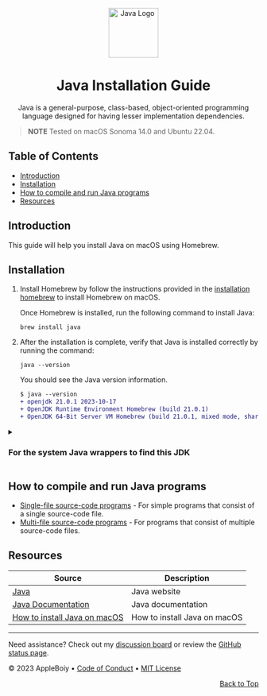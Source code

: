 <a id="top"></a>

<div align="center">
  <a href="https://www.java.com/en/">
    <img src="https://www.vectorlogo.zone/logos/java/java-icon.svg" alt="Java Logo" width="100" height="100">
  </a>
  <h1>Java Installation Guide</h1>
  <p>Java is a general-purpose, class-based, object-oriented programming language designed for having lesser implementation dependencies.</p>
</div>

> **NOTE**
> Tested on macOS Sonoma 14.0 and Ubuntu 22.04.

<h2>Table of Contents</h2>

- [Introduction](#introduction)
- [Installation](#installation)
- [How to compile and run Java programs](#how-to-compile-and-run-java-programs)
- [Resources](#resources)

## Introduction

This guide will help you install Java on macOS using Homebrew.

## Installation

1. Install Homebrew by follow the instructions provided in the [installation homebrew](homebrew.md#install_homebrew) to install Homebrew on macOS.

   Once Homebrew is installed, run the following command to install Java:

    ```shell
    brew install java
    ```

2. After the installation is complete, verify that Java is installed correctly by running the command:

    ```shell
    java --version
    ```

    You should see the Java version information.

    ```diff
    $ java --version
   + openjdk 21.0.1 2023-10-17
   + OpenJDK Runtime Environment Homebrew (build 21.0.1)
   + OpenJDK 64-Bit Server VM Homebrew (build 21.0.1, mixed mode, sharing)
    ```

<details>
<summary><strong>
<h3>For the system Java wrappers to find this JDK</h3></strong></summary>

Symlink it with

```shell
 sudo ln -sfn /opt/homebrew/opt/openjdk/libexec/openjdk.jdk /Library/Java/JavaVirtualMachines/openjdk.jdk
```  

> **NOTE**
> openjdk is keg-only, which means it was not symlinked into /opt/homebrew, because macOS provides similar software and installing this software in parallel can cause all kinds of trouble.

If you need to have openjdk first in your PATH, run:

```shell
  echo 'export PATH="/opt/homebrew/opt/openjdk/bin:$PATH"' >> ~/.zshrc
```

For compilers to find openjdk you may need to set:

```shell
  export CPPFLAGS="-I/opt/homebrew/opt/openjdk/include"
```

</details>

## How to compile and run Java programs

- [Single-file source-code programs](./compiler.md#single-file-source-code-programs) - For simple programs that consist of a single source-code file.
- [Multi-file source-code programs](./compiler.md#multi-file-source-code-programs) - For programs that consist of multiple source-code files.

## Resources

| Source | Description |
| --- | --- |
| [Java](https://www.java.com/en/) | Java website |
| [Java Documentation](https://docs.oracle.com/en/java/) | Java documentation |
| [How to install Java on macOS](https://mkyong.com/java/how-to-install-java-on-mac-osx/) | How to install Java on macOS | Using Homebrew to Install Java on Mac |

---

Need assistance? Check out my [discussion board](https://github.com/AppleBoiy/cs-wiki101/discussions) or review the [GitHub status page](https://www.githubstatus.com).

&copy; 2023 AppleBoiy &bull; [Code of Conduct](https://www.contributor-covenant.org/version/2/1/code_of_conduct/code_of_conduct.md) &bull; [MIT License](LICENSE)

<p align="right"><a href="#top" style=" bottom: 20px; right: 20px;">Back to Top</a></p>
